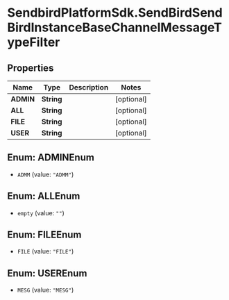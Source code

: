 # SendbirdPlatformSdk.SendBirdSendBirdInstanceBaseChannelMessageTypeFilter

## Properties

Name | Type | Description | Notes
------------ | ------------- | ------------- | -------------
**ADMIN** | **String** |  | [optional] 
**ALL** | **String** |  | [optional] 
**FILE** | **String** |  | [optional] 
**USER** | **String** |  | [optional] 



## Enum: ADMINEnum


* `ADMM` (value: `"ADMM"`)





## Enum: ALLEnum


* `empty` (value: `""`)





## Enum: FILEEnum


* `FILE` (value: `"FILE"`)





## Enum: USEREnum


* `MESG` (value: `"MESG"`)




